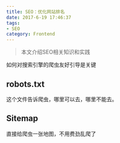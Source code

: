 ```yaml
---
title: SEO：优化网站排名
date: 2017-6-19 17:46:37
tags:
- SEO
category: Frontend
---
```


> 本文介绍SEO相关知识和实践

<!--more-->
如何对搜索引擎的爬虫友好引导是关键

## robots.txt
这个文件告诉爬虫，哪里可以去，哪里不能去。

## Sitemap
直接给爬虫一张地图，不用费劲乱爬了
